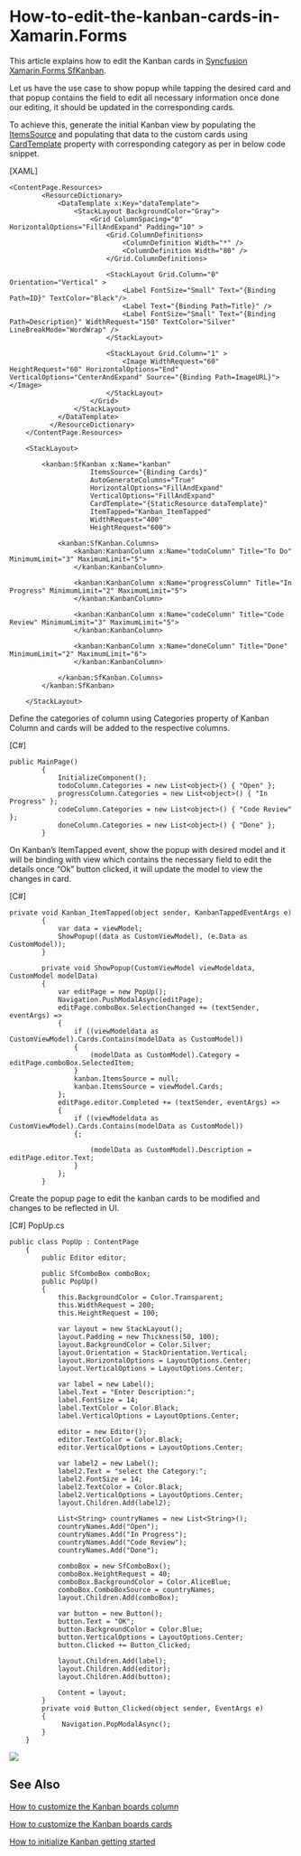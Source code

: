 # How-to-edit-the-kanban-cards-in-Xamarin.Forms
This article explains how to edit the Kanban cards in [Syncfusion Xamarin.Forms SfKanban](https://help.syncfusion.com/xamarin/kanban-board/getting-started).

Let us have the use case to show popup while tapping the desired card and that popup contains the field to edit all necessary information once done our editing, it should be updated in the corresponding cards. 

To achieve this, generate the initial Kanban view by populating the [ItemsSource](https://help.syncfusion.com/xamarin/kanban-board/getting-started) and populating that data to the custom cards using [CardTemplate](https://help.syncfusion.com/cr/xamarin/Syncfusion.SfKanban.XForms.SfKanban.html#Syncfusion_SfKanban_XForms_SfKanban_CardTemplate) property with corresponding category as per in below code snippet.

[XAML]
```
<ContentPage.Resources>
        <ResourceDictionary>
            <DataTemplate x:Key="dataTemplate">
                <StackLayout BackgroundColor="Gray">
                    <Grid ColumnSpacing="0" HorizontalOptions="FillAndExpand" Padding="10" >
                        <Grid.ColumnDefinitions>
                            <ColumnDefinition Width="*" />
                            <ColumnDefinition Width="80" />
                        </Grid.ColumnDefinitions>

                        <StackLayout Grid.Column="0"  Orientation="Vertical" >
                            <Label FontSize="Small" Text="{Binding Path=ID}" TextColor="Black"/>
                            <Label Text="{Binding Path=Title}" />
                            <Label FontSize="Small" Text="{Binding Path=Description}" WidthRequest="150" TextColor="Silver" LineBreakMode="WordWrap" />
                        </StackLayout>

                        <StackLayout Grid.Column="1" >
                            <Image WidthRequest="60" HeightRequest="60" HorizontalOptions="End" VerticalOptions="CenterAndExpand" Source="{Binding Path=ImageURL}"></Image>
                        </StackLayout>
                    </Grid>
                </StackLayout>
            </DataTemplate>
          </ResourceDictionary>
    </ContentPage.Resources>

    <StackLayout>

        <kanban:SfKanban x:Name="kanban" 
                    ItemsSource="{Binding Cards}"
                    AutoGenerateColumns="True"
                    HorizontalOptions="FillAndExpand"
                    VerticalOptions="FillAndExpand"
                    CardTemplate="{StaticResource dataTemplate}"
                    ItemTapped="Kanban_ItemTapped"
                    WidthRequest="400"
                    HeightRequest="600">

            <kanban:SfKanban.Columns>
                <kanban:KanbanColumn x:Name="todoColumn" Title="To Do" MinimumLimit="3" MaximumLimit="5">
                </kanban:KanbanColumn>

                <kanban:KanbanColumn x:Name="progressColumn" Title="In Progress" MinimumLimit="2" MaximumLimit="5">
                </kanban:KanbanColumn>

                <kanban:KanbanColumn x:Name="codeColumn" Title="Code Review" MinimumLimit="3" MaximumLimit="5">
                </kanban:KanbanColumn>

                <kanban:KanbanColumn x:Name="doneColumn" Title="Done" MinimumLimit="2" MaximumLimit="6">
                </kanban:KanbanColumn>

            </kanban:SfKanban.Columns>
        </kanban:SfKanban>

    </StackLayout>
```
Define the categories of column using Categories property of Kanban Column and cards will be added to the respective columns.

[C#]

```
public MainPage()
        {
            InitializeComponent();
            todoColumn.Categories = new List<object>() { "Open" };
            progressColumn.Categories = new List<object>() { "In Progress" };
            codeColumn.Categories = new List<object>() { "Code Review" };
            doneColumn.Categories = new List<object>() { "Done" };
        }
```

On Kanban’s ItemTapped event, show the popup with desired model and it will be binding with view which contains the necessary field to edit the details once “Ok” button clicked, it will update the model to view the changes in card.

[C#]
```
private void Kanban_ItemTapped(object sender, KanbanTappedEventArgs e)
        {
            var data = viewModel;
            ShowPopup((data as CustomViewModel), (e.Data as CustomModel));
        }

        private void ShowPopup(CustomViewModel viewModeldata, CustomModel modelData)
        {
            var editPage = new PopUp();
            Navigation.PushModalAsync(editPage);
            editPage.comboBox.SelectionChanged += (textSender, eventArgs) =>
            {
                if ((viewModeldata as CustomViewModel).Cards.Contains(modelData as CustomModel))
                {
                    (modelData as CustomModel).Category = editPage.comboBox.SelectedItem;
                }
                kanban.ItemsSource = null;
                kanban.ItemsSource = viewModel.Cards;
            };
            editPage.editor.Completed += (textSender, eventArgs) =>
            {
                if ((viewModeldata as CustomViewModel).Cards.Contains(modelData as CustomModel))
                {;
                    
                    (modelData as CustomModel).Description = editPage.editor.Text;
                }
            };
        }
```
Create the popup page to edit the kanban cards to be modified and changes to be reflected in UI.

[C#] PopUp.cs 
```
public class PopUp : ContentPage
    {
        public Editor editor;

        public SfComboBox comboBox;
        public PopUp()
        {
            this.BackgroundColor = Color.Transparent;
            this.WidthRequest = 200;
            this.HeightRequest = 100;

            var layout = new StackLayout();
            layout.Padding = new Thickness(50, 100);
            layout.BackgroundColor = Color.Silver;
            layout.Orientation = StackOrientation.Vertical;
            layout.HorizontalOptions = LayoutOptions.Center;
            layout.VerticalOptions = LayoutOptions.Center;

            var label = new Label();
            label.Text = "Enter Description:";
            label.FontSize = 14;
            label.TextColor = Color.Black;
            label.VerticalOptions = LayoutOptions.Center;

            editor = new Editor();
            editor.TextColor = Color.Black;
            editor.VerticalOptions = LayoutOptions.Center;

            var label2 = new Label();
            label2.Text = "select the Category:";
            label2.FontSize = 14;
            label2.TextColor = Color.Black;
            label2.VerticalOptions = LayoutOptions.Center;
            layout.Children.Add(label2);

            List<String> countryNames = new List<String>();
            countryNames.Add("Open");
            countryNames.Add("In Progress");
            countryNames.Add("Code Review");
            countryNames.Add("Done");

            comboBox = new SfComboBox();
            comboBox.HeightRequest = 40;
            comboBox.BackgroundColor = Color.AliceBlue;
            comboBox.ComboBoxSource = countryNames;
            layout.Children.Add(comboBox);

            var button = new Button();
            button.Text = "OK";
            button.BackgroundColor = Color.Blue;
            button.VerticalOptions = LayoutOptions.Center;
            button.Clicked += Button_Clicked;

            layout.Children.Add(label);
            layout.Children.Add(editor);
            layout.Children.Add(button);

            Content = layout;
        }
        private void Button_Clicked(object sender, EventArgs e)
        {
             Navigation.PopModalAsync();
        }
    }
```

![](Output.gif) 


## See Also

[How to customize the Kanban boards column](https://help.syncfusion.com/xamarin/kanban-board/column)

[How to customize the Kanban boards cards](https://help.syncfusion.com/xamarin/kanban-board/cards)

[How to initialize Kanban getting started](https://help.syncfusion.com/xamarin/kanban-board/getting-started#initialize-kanban)
